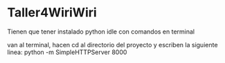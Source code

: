 # Taller4WiriWiri



Tienen que tener instalado python idle con comandos en terminal


van al  terminal, hacen cd al directorio del proyecto y escriben la siguiente linea:
python -m SimpleHTTPServer 8000
